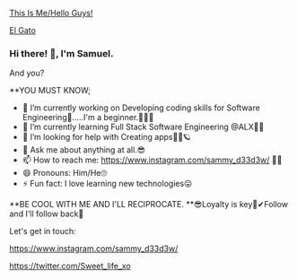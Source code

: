 [This Is Me/Hello Guys!](https://user-images.githubusercontent.com/124172439/227718251-5b64e74a-93bf-464f-98f7-c12d0229c590.jpg)

[El Gato](https://user-images.githubusercontent.com/124172439/227714616-16aad57c-dee0-4d13-a1d5-0a1478ebff4d.png)
### Hi there! 👋, I'm Samuel.
 And you?


**YOU MUST KNOW;
- 🔭 I’m currently working on Developing coding skills for Software Engineering👴.....I'm a beginner.🤸‍♂️🤘
- 🌱 I’m currently learning Full Stack Software Engineering @ALX👨‍🎓
- 🤔 I’m looking for help with Creating apps🤖🚀🪐
- 💬 Ask me about anything at all.😎
- 📫 How to reach me: https://www.instagram.com/sammy_d33d3w/ 👨‍🦳
- 😄 Pronouns: Him/He🙄
- ⚡ Fun fact: I love learning new technologies😛

**BE COOL WITH ME AND I'LL RECIPROCATE.
**😎Loyalty is key🔑✔Follow and I'll follow back🤝

Let's get in touch: 

https://www.instagram.com/sammy_d33d3w/

https://twitter.com/Sweet_life_xo

